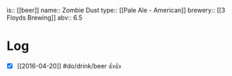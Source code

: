 is:: [[beer]]
name:: Zombie Dust
type:: [[Pale Ale - American]]
brewery:: [[3 Floyds Brewing]]
abv:: 6.5

# Log
- [x] [[2016-04-20]] #do/drink/beer 👍👍
